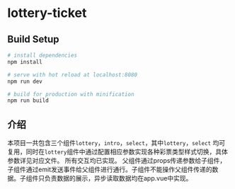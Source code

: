 # lottery-ticket

## Build Setup

``` bash
# install dependencies
npm install

# serve with hot reload at localhost:8080
npm run dev

# build for production with minification
npm run build
```

## 介绍
本项目一共包含三个组件`lottery`，`intro`，`select`，其中`lottery`，`select` 均可复用，同时在`lottery`组件中通过配置相应参数实现各种彩票类型样式切换，具体参数详见对应文件。
所有交互均已实现。
父组件通过props传递参数给子组件，子组件通过emit发送事件给父组件进行通行。子组件不能操作父组件传递的数据。子组件只负责数据的展示，异步读取数据均在app.vue中实现。
